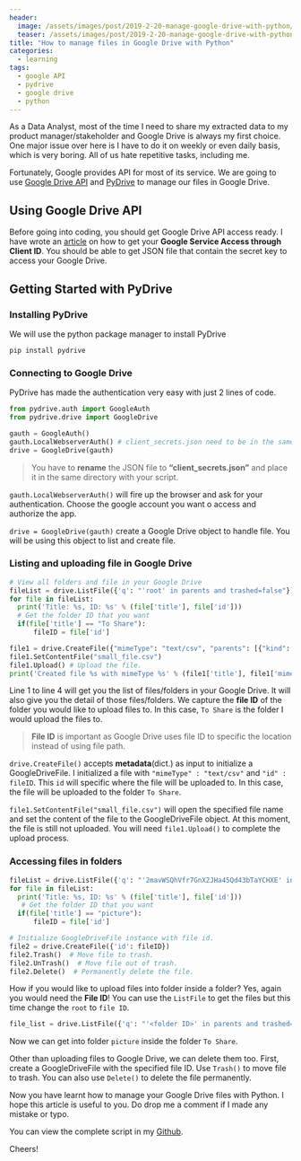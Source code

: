```yaml
---
header:
  image: /assets/images/post/2019-2-20-manage-google-drive-with-python/cover-photo.jpg
  teaser: /assets/images/post/2019-2-20-manage-google-drive-with-python/cover-photo.jpg
title: "How to manage files in Google Drive with Python"
categories:
  - learning
tags:
  - google API
  - pydrive
  - google drive
  - python
---
```


As a Data Analyst, most of the time I need to share my extracted data to my product manager/stakeholder and Google Drive is always my first choice. One major issue over here is I have to do it on weekly or even daily basis, which is very boring. All of us hate repetitive tasks, including me.


Fortunately, Google provides API for most of its service. We are going to use [Google Drive API](https://developers.google.com/drive/) and [PyDrive](https://pythonhosted.org/PyDrive/) to manage our files in Google Drive.


## Using Google Drive API

Before going into coding, you should get Google Drive API access ready. I have wrote an [article](https://chingjunetao.github.io//learning/simple-way-to-access-google-api/) on how to get your **Google Service Access through Client ID**. You should be able to get JSON file that contain the secret key to access your Google Drive.


## Getting Started with PyDrive

### Installing PyDrive
We will use the python package manager to install PyDrive

`pip install pydrive`

### Connecting to Google Drive
PyDrive has made the authentication very easy with just 2 lines of code.

```python
from pydrive.auth import GoogleAuth
from pydrive.drive import GoogleDrive

gauth = GoogleAuth()
gauth.LocalWebserverAuth() # client_secrets.json need to be in the same directory as the script
drive = GoogleDrive(gauth)
```

> You have to **rename** the JSON file to **“client_secrets.json”** and place it in the same directory with your script.

`gauth.LocalWebserverAuth()` will fire up the browser and ask for your authentication. Choose the google account you want o access and authorize the app.

`drive = GoogleDrive(gauth)` create a Google Drive object to handle file. You will be using this object to list and create file.


### Listing and uploading file in Google Drive

```python
# View all folders and file in your Google Drive
fileList = drive.ListFile({'q': "'root' in parents and trashed=false"}).GetList()
for file in fileList:
  print('Title: %s, ID: %s' % (file['title'], file['id']))
  # Get the folder ID that you want
  if(file['title'] == "To Share"):
      fileID = file['id']

file1 = drive.CreateFile({"mimeType": "text/csv", "parents": [{"kind": "drive#fileLink", "id": fileID}]})
file1.SetContentFile("small_file.csv")
file1.Upload() # Upload the file.
print('Created file %s with mimeType %s' % (file1['title'], file1['mimeType']))   
```

Line 1 to line 4 will get you the list of files/folders in your Google Drive. It will also give you the detail of those files/folders. We capture the **file ID** of the folder you would like to upload files to. In this case, `To Share` is the folder I would upload the files to.

> **File ID** is important as Google Drive uses file ID to specific the location instead of using file path.

`drive.CreateFile()` accepts **metadata**(dict.) as input to initialize a GoogleDriveFile. I initialized a file with `"mimeType" : "text/csv"` and `"id" : fileID`. This `id` will specific where the file will be uploaded to. In this case, the file will be uploaded to the folder `To Share`.

`file1.SetContentFile("small_file.csv")` will open the specified file name and set the content of the file to the GoogleDriveFile object. At this moment, the file is still not uploaded. You will need `file1.Upload()` to complete the upload process.


### Accessing files in folders

```python
fileList = drive.ListFile({'q': "'2mavWSQhVfr7GnX2JHa45Qd43bTaYCHXE' in parents and trashed=false"}).GetList()
for file in fileList:
  print('Title: %s, ID: %s' % (file['title'], file['id']))
   # Get the folder ID that you want
  if(file['title'] == "picture"):
      fileID = file['id']

# Initialize GoogleDriveFile instance with file id.
file2 = drive.CreateFile({'id': fileID})
file2.Trash()  # Move file to trash.
file2.UnTrash()  # Move file out of trash.
file2.Delete()  # Permanently delete the file.
```

How if you would like to upload files into folder inside a folder? Yes, again you would need the **File ID**! You can use the `ListFile` to get the files but this time change the `root` to `file ID`.

```python
file_list = drive.ListFile({'q': "'<folder ID>' in parents and trashed=false"}).GetList()
```

Now we can get into folder `picture` inside the folder `To Share`.

Other than uploading files to Google Drive, we can delete them too. First, create a GoogleDriveFile with the specified file ID. Use `Trash()` to move file to trash. You can also use `Delete()` to delete the file permanently.

Now you have learnt how to manage your Google Drive files with Python. I hope this article is useful to you. Do drop me a comment if I made any mistake or typo.

You can view the complete script in my [Github](https://github.com/chingjunetao/google-service-with-python/tree/master/google-drive-with-python).

Cheers!
